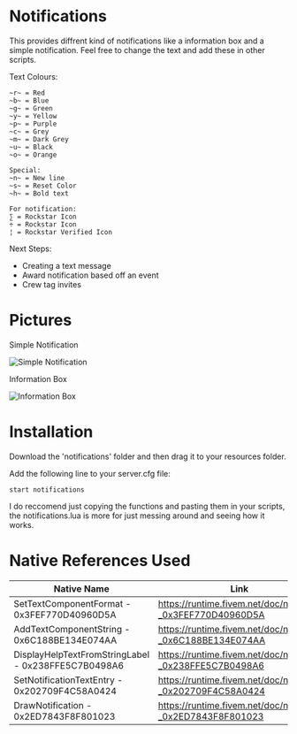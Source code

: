 # Notifications
This provides diffrent kind of notifications like a information box and a simple notification. Feel free to change the text and add these in other scripts.

Text Colours:
```
~r~ = Red
~b~ = Blue
~g~ = Green
~y~ = Yellow
~p~ = Purple
~c~ = Grey
~m~ = Dark Grey
~u~ = Black
~o~ = Orange

Special:
~n~ = New line
~s~ = Reset Color
~h~ = Bold text

For notification:
∑ = Rockstar Icon
÷ = Rockstar Icon
¦ = Rockstar Verified Icon
```
Next Steps:

- Creating a text message
- Award notification based off an event
- Crew tag invites

# Pictures
Simple Notification

![Simple Notification](https://i.ibb.co/Smb6W9T/Fivem.png)

Information Box

![Information Box](https://i.ibb.co/XZ41HpQ/Fivem.png)

# Installation
Download the 'notifications' folder and then drag it to your resources folder.

Add the following line to your server.cfg file:

```
start notifications
```
I do reccomend just copying the functions and pasting them in your scripts, the notifications.lua is more for just messing around and seeing how it works.
# Native References Used
| Native Name | Link |
|--|--|
| SetTextComponentFormat - 0x3FEF770D40960D5A | https://runtime.fivem.net/doc/natives/?_0x3FEF770D40960D5A|
| AddTextComponentString - 0x6C188BE134E074AA| https://runtime.fivem.net/doc/natives/?_0x6C188BE134E074AA|
| DisplayHelpTextFromStringLabel - 0x238FFE5C7B0498A6| https://runtime.fivem.net/doc/natives/?_0x238FFE5C7B0498A6 |
| SetNotificationTextEntry - 0x202709F4C58A0424| https://runtime.fivem.net/doc/natives/?_0x202709F4C58A0424 |
| DrawNotification - 0x2ED7843F8F801023| https://runtime.fivem.net/doc/natives/?_0x2ED7843F8F801023 |